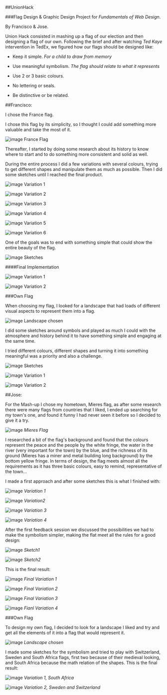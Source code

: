 ##UnionHack

###Flag Design & Graphic Design Project for *Fundamentals of Web Design*.

By Francisco & Jose.

Union Hack consisted in mashing up a flag of our election and then designing a flag of our own. Following the brief and after watching *Ted Kaye* intervention in TedEx, we figured how our flags should be designed like:

*	Keep it simple. *For a child to draw from memory*

*	Use meaningful symbolism. *The flag should relate to what it represents*

*	Use 2 or 3 basic colours.

* 	No lettering or seals.

*	Be distinctive or be related.

##Francisco:

I chose the France flag.

I chose this flag by its simplicity, so I thought I could add something more valuable and take the most of it.

![image](https://github.com/itsfranhere/UnionHack/blob/master/Francisco's%20Flag/franceflag/franceflag.jpg)
France Flag

Thereafter, I started by doing some research about its history to know where to start and to do something more consistent and solid as well.

During the entire process I did a few variations with several colours, trying to get different shapes and manipulate them as much as possible. Then I did some sketches until I reached the final product.

![image](https://github.com/itsfranhere/UnionHack/blob/master/Francisco's%20Flag/franceflag/variations_1.png?raw=true)
Variation 1

![image](https://github.com/itsfranhere/UnionHack/blob/master/Francisco's%20Flag/franceflag/variations_2.png?raw=true)
Variation 2

![image](https://github.com/itsfranhere/UnionHack/blob/master/Francisco's%20Flag/franceflag/variations_4.png?raw=true)
Variation 3

![image](https://github.com/itsfranhere/UnionHack/blob/master/Francisco's%20Flag/franceflag/variations_3.png?raw=true)
Variation 4

![image](https://github.com/itsfranhere/UnionHack/raw/master/Francisco's%20Flag/franceflag/variations_5.png)
Variation 5

![image](https://github.com/itsfranhere/UnionHack/raw/master/Francisco's%20Flag/franceflag/variations_6.png)
Variation 6

One of the goals was to end with something simple that could show the entire beauty of the flag.

![image](https://github.com/itsfranhere/UnionHack/raw/master/Francisco's%20Flag/franceflag/sketches.jpg)
Sketches 

####Final Implementation

![image](https://github.com/itsfranhere/UnionHack/raw/master/Francisco's%20Flag/franceflag/final_1.png)
Variation 1

![image](https://github.com/itsfranhere/UnionHack/raw/master/Francisco's%20Flag/franceflag/final_2.png)
Variation 2

###Own Flag

When choosing my flag, I looked for a landscape that had loads of different visual aspects to represent them into a flag.

![image](https://github.com/itsfranhere/UnionHack/blob/master/Francisco's%20Flag/ownflag/ownflag.png)
Landscape chosen

I did some sketches around symbols and played as much I could with the atmosphere and history behind it to have something simple and engaging at the same time.

I tried different colours, different shapes and turning it into something meaningful was a priority and also a challenge. 

![image](https://github.com/itsfranhere/UnionHack/raw/master/Francisco's%20Flag/ownflag/sketches.jpg)
Sketches 

![image](https://github.com/itsfranhere/UnionHack/raw/master/Francisco's%20Flag/ownflag/ownflag_variation1.png)
Variation 1

![image](https://github.com/itsfranhere/UnionHack/raw/master/Francisco's%20Flag/ownflag/ownflag_variation2.png)
Variation 2



##Jose:

For the Mash-up I chose my hometown, Mieres flag, as after some research there were many flags from countries that I liked, I ended up searching for my town's one, and found it funny I had never seen it before so I decided to give it a try. 

![image](https://github.com/itsfranhere/UnionHack/blob/master/Jose's%20Flag/Mieres%20Flag%20Mashup/730px-Mieres_flag.png?raw=true)
*Mieres Flag*

I researched a bit of the flag's background and found that the colours represent the peace and the people by the white fringe, the water in the river (very important for the town) by the blue, and the richness of its ground (Mieres has a miner and metal building long background) by the bottom yellow fringe. 
In terms of design, the flag meets almost all the requirements as it has three basic colours, easy to remind, representative of the town...

I made a first approach and after some sketches this is what I finished with:

![image](https://github.com/itsfranhere/UnionHack/blob/master/Jose's%20Flag/Mieres%20Flag%20Mashup/Variation1.png?raw=true)
*Variation 1*

![image](https://github.com/itsfranhere/UnionHack/blob/master/Jose's%20Flag/Mieres%20Flag%20Mashup/Variation2.png?raw=true)
*Variation2*

![image](https://github.com/itsfranhere/UnionHack/blob/master/Jose's%20Flag/Mieres%20Flag%20Mashup/Variation3.png?raw=true)
*Variation 3*

![image](https://github.com/itsfranhere/UnionHack/blob/master/Jose's%20Flag/Mieres%20Flag%20Mashup/Variation4.png?raw=true)
*Variation 4*

After the first feedback session we discussed the possibilities we had to make the symbolism simpler, making the flat meet all the rules for a good design:

![image](https://github.com/itsfranhere/UnionHack/blob/master/Jose's%20Flag/Sketches/Simple1.png?raw=true)
*Sketch1*

![image](https://github.com/itsfranhere/UnionHack/blob/master/Jose's%20Flag/Sketches/Simple2.png?raw=true)
*Sketch2*

This is the final result:

![image](https://github.com/itsfranhere/UnionHack/blob/master/Jose's%20Flag/Mieres%20Flag%20Mashup/Flags%20Mash-up-final-VAR1.png?raw=true)
*Final Variation 1*

![image](https://github.com/itsfranhere/UnionHack/blob/master/Jose's%20Flag/Mieres%20Flag%20Mashup/Flags%20Mash-up-final-VAR2.png?raw=true)
*Final Variation 2*

![image](https://github.com/itsfranhere/UnionHack/blob/master/Jose's%20Flag/Mieres%20Flag%20Mashup/Flags%20Mash-up-final-VAR3.png?raw=true)
*Final Variation 3*

![image](https://github.com/itsfranhere/UnionHack/blob/master/Jose's%20Flag/Mieres%20Flag%20Mashup/Flags%20Mash-up-final-VAR4.png?raw=true)
*Fianl Variation 4*


###Own Flag

To design my own flag, I decided to look for a landscape I liked and try and get all the elements of it into a flag that would represent it. 

![image](https://github.com/itsfranhere/UnionHack/blob/master/Jose's%20Flag/Own%20Flag/Landscape.png?raw=true)
*Landscape chosen*

I made some sketches for the symbolism and tried to play with Switzerland, Sweden and South Africa flags, first two because of their medieval looking, and South Africa because the math relation of the shapes. 
This is the final result:

![image](https://github.com/itsfranhere/UnionHack/blob/master/Jose's%20Flag/Own%20Flag/Var1.png?raw=true)
*Variation 1, South Africa*

![image](https://github.com/itsfranhere/UnionHack/blob/master/Jose's%20Flag/Own%20Flag/Var2.png?raw=true)
*Variation 2, Sweden and Switzerland*
